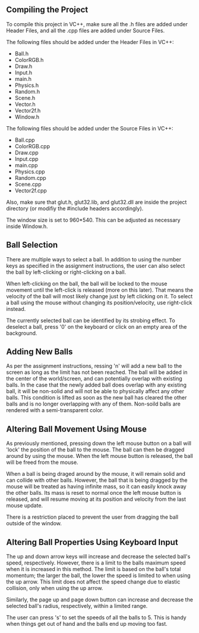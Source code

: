 ## Compiling the Project

To compile this project in VC++, make sure all the .h files are added under Header Files, and all the .cpp files are added under Source Files. 

The following files should be added under the Header Files in VC++:
* Ball.h
* ColorRGB.h
* Draw.h
* Input.h
* main.h
* Physics.h
* Random.h
* Scene.h
* Vector.h
* Vector2f.h
* Window.h

The following files should be added under the Source Files in VC++:
* Ball.cpp
* ColorRGB.cpp
* Draw.cpp
* Input.cpp
* main.cpp
* Physics.cpp
* Random.cpp
* Scene.cpp
* Vector2f.cpp

Also, make sure that glut.h, glut32.lib, and glut32.dll are inside the project directory (or modifiy the #include headers accordingly).

The window size is set to 960*540. This can be adjusted as necessary inside Window.h.



## Ball Selection

There are multiple ways to select a ball. In addition to using the number keys as specified in the assignment instructions, the user can also select the ball by left-clicking or right-clicking on a ball.

When left-clicking on the ball, the ball will be locked to the mouse movement until the left-click is released (more on this later). That means the velocity of the ball will most likely change just by left clicking on it. To select a ball using the mouse without changing its position/velocity, use right-click instead.

The currently selected ball can be identified by its strobing effect. To deselect a ball, press '0' on the keyboard or click on an empty area of the background.



## Adding New Balls

As per the assignment instructions, ressing 'n' will add a new ball to the screen as long as the limit has not been reached. The ball will be added in the center of the world/screen, and can potentially overlap with existing balls. In the case that the newly added ball does overlap with any existing ball, it will be non-solid and will not be able to physically affect any other balls. This condition is lifted as soon as the new ball has cleared the other balls and is no longer overlapping with any of them. Non-soild balls are rendered with a semi-transparent color. 



## Altering Ball Movement Using Mouse

As previously mentioned, pressing down the left mouse button on a ball will 'lock' the position of the ball to the mouse. The ball can then be dragged around by using the mouse. When the left mouse button is released, the ball will be freed from the mouse.

When a ball is being draged around by the mouse, it will remain solid and can collide with other balls. However, the ball that is being dragged by the mouse will be treated as having infinite mass, so it can easily knock away the other balls. Its mass is reset to normal once the left mouse button is released, and will resume moving at its position and velocity from the last mouse update.

There is a restriction placed to prevent the user from dragging the ball outside of the window.



## Altering Ball Properties Using Keyboard Input

The up and down arrow keys will increase and decrease the selected ball's speed, respectively. However, there is a limit to the balls maximum speed when it is increased in this method. The limit is based on the ball's total momentum; the larger the ball, the lower the speed is limited to when using the up arrow. This limit does not affect the speed change due to elastic collision, only when using the up arrow.

Similarly, the page up and page down button can increase and decrease the selected ball's radius, respectively, within a limited range.

The user can press 's' to set the speeds of all the balls to 5. This is handy when things get out of hand and the balls end up moving too fast.
